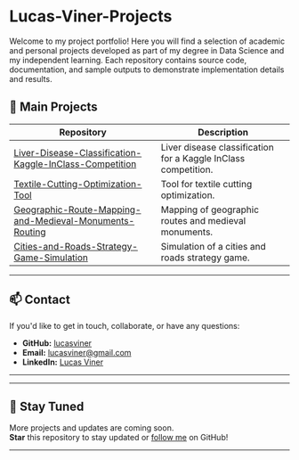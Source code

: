 # Lucas-Viner-Projects
Welcome to my project portfolio! Here you will find a selection of academic and personal projects developed as part of my degree in Data Science and my independent learning. Each repository contains source code, documentation, and sample outputs to demonstrate implementation details and results.  

## 🚀 Main Projects
| Repository                                                                                                    | Description                                |
|---------------------------------------------------------------------------------------------------------------|--------------------------------------------|
| [Liver-Disease-Classification-Kaggle-InClass-Competition](https://github.com/lucasviner/Liver-Disease-Classification-Kaggle-InClass-Competition) | Liver disease classification for a Kaggle InClass competition. |
| [Textile-Cutting-Optimization-Tool](https://github.com/lucasviner/Textile-Cutting-Optimization-Tool)          | Tool for textile cutting optimization.     |
| [Geographic-Route-Mapping-and-Medieval-Monuments-Routing](https://github.com/lucasviner/Geographic-Route-Mapping-and-Medieval-Monuments-Routing) | Mapping of geographic routes and medieval monuments. |
| [Cities-and-Roads-Strategy-Game-Simulation](https://github.com/lucasviner/Cities-and-Roads-Strategy-Game-Simulation) | Simulation of a cities and roads strategy game. |


---

## 📫 Contact

If you'd like to get in touch, collaborate, or have any questions:

- **GitHub:** [lucasviner](https://github.com/lucasviner)
- **Email:** lucasviner@gmail.com  
- **LinkedIn:** [Lucas Viner](https://www.linkedin.com/in/lucas-viner)

---

---

## 📣 Stay Tuned

More projects and updates are coming soon.  
**Star** this repository to stay updated or [follow me](https://github.com/lucasviner) on GitHub!

---
